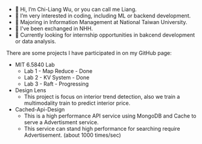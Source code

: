 - 👋 Hi, I’m Chi-Liang Wu, or you can call me Liang.
- 💞️ I’m very interested in coding, including ML or backend development.
- 🌱 Majoring in Information Management at National Taiwan University.
- 🏫 I've been exchanged in NHH.
- 👀 Currently looking for internship opportunities in bakcend development or data analysis.


There are some projects I have participated in on my GitHub page:
-  MIT 6.5840 Lab
      -   Lab 1 - Map Reduce - Done
      -   Lab 2 - KV System - Done
      -   Lab 3 - Raft  - Progressing
-  Design Lens
      -   This project is focus on interior trend detection, also we train a multimodality train to predict interior price.
-  Cached-Api-Design
      -   This is a high performance API service using MongoDB and Cache to serve a Advertisment service.
      -   This service can stand high performance for searching require Advertisement. (about 1000 times/sec)
